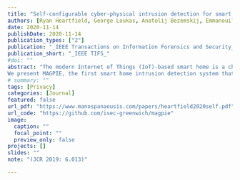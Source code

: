 ```yaml
---
title: "Self-configurable cyber-physical intrusion detection for smart homes using reinforcement learning"
authors: [Ryan Heartfield, George Loukas, Anatolij Bezemskij, Emmanouil Panaousis]
date: 2020-11-14
publishDate: 2020-11-14
publication_types: ["2"]
publication: "_IEEE Transactions on Information Forensics and Security_"
publication_short: "_IEEE TIFS_"
#doi: ""
abstract: "The modern Internet of Things (IoT)-based smart home is a challenging environment to secure: devices change, new vulnerabilities are discovered and often remain unpatched, and different users interact with their devices differently and have different cyber risk attitudes. A security breach's impact is not limited to cyberspace, as it can also affect or be facilitated in physical space, for example, via voice. In this environment, intrusion detection cannot rely solely on static models that remain the same over time and are the same for all users.
We present MAGPIE, the first smart home intrusion detection system that is able to autonomously adjust the decision function of its underlying anomaly classification models to a smart home's changing conditions (e.g., new devices, new automation rules and user interaction with them). The method achieves this goal by applying a novel probabilistic cluster-based reward mechanism to non-stationary multi-armed bandit reinforcement learning. MAGPIE rewards the sets of hyperparameters of its underlying isolation forest unsupervised anomaly classifiers based on the cluster silhouette scores of their output. Experimental evaluation in a real household shows that MAGPIE exhibits high accuracy because of two further innovations: it takes into account both cyber and physical sources of data; and it detects human presence to utilise models that exhibit the highest accuracy in each case. MAGPIE is available in open-source format, together with its evaluation datasets, so it can benefit from future advances in unsupervised and reinforcement learning and be able to be enriched with further sources of data as smart home environments and attacks evolve."
# summary: ""
tags: [Privacy]
categories: [Journal]
featured: false
url_pdf: "https://www.manospanaousis.com/papers/heartfield2020self.pdf"
url_code: "https://github.com/isec-greenwich/magpie"
image:
  caption: ""
  focal_point: ""
  preview_only: false
projects: []
slides: ""
note: "(JCR 2019: 6.013)"

---
```

